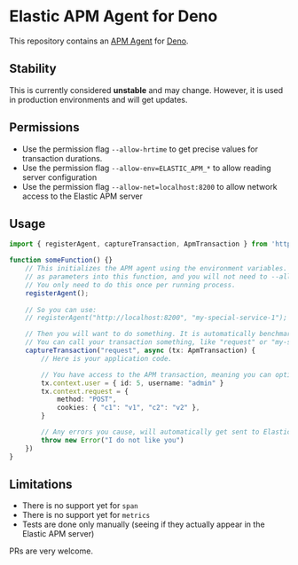 # Elastic APM Agent for Deno

This repository contains an [APM Agent](https://www.elastic.co/guide/en/apm/agent/index.html) for [Deno](https://deno.land/). 

## Stability

This is currently considered **unstable** and may change. However, it is used in production environments and will get updates.

## Permissions

- Use the permission flag `--allow-hrtime` to get precise values for transaction durations.
- Use the permission flag `--allow-env=ELASTIC_APM_*` to allow reading server configuration
- Use the permission flag `--allow-net=localhost:8200` to allow network access to the Elastic APM server

## Usage

```ts
import { registerAgent, captureTransaction, ApmTransaction } from 'https://deno.land/x/elastic_apm_agent_unofficial/src/agent.ts';

function someFunction() {}
    // This initializes the APM agent using the environment variables. Alternatively, you can provide the URL and service name
    // as parameters into this function, and you will not need to --allow-env.
    // You only need to do this once per running process.
    registerAgent();
    
    // So you can use:
    // registerAgent("http://localhost:8200", "my-special-service-1");

    // Then you will want to do something. It is automatically benchmarked and afterwards sent to Elastic APM.
    // You can call your transaction something, like "request" or "my-super-duper-task".
    captureTransaction("request", async (tx: ApmTransaction) {
        // Here is your application code.

        // You have access to the APM transaction, meaning you can optionally add context:
        tx.context.user = { id: 5, username: "admin" }
        tx.context.request = { 
            method: "POST",
            cookies: { "c1": "v1", "c2": "v2" },
        }

        // Any errors you cause, will automatically get sent to Elastic APM
        throw new Error("I do not like you")
    })
}
```

## Limitations

- There is no support yet for `span`
- There is no support yet for `metrics`
- Tests are done only manually (seeing if they actually appear in the Elastic APM server)

PRs are very welcome.
